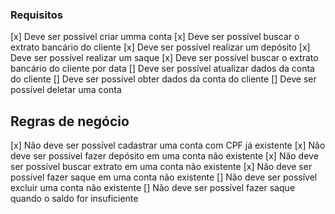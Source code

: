 ### Requisitos

[x] Deve ser possível criar umma conta
[x] Deve ser possível buscar o extrato bancário do cliente
[x] Deve ser possível realizar um depósito
[x] Deve ser possível realizar um saque
[x] Deve ser possível buscar o extrato bancário do cliente por data
[] Deve ser possível atualizar dados da conta do cliente
[] Deve ser possível obter dados da conta do cliente
[] Deve ser possível deletar uma conta

## Regras de negócio
[x] Não deve ser possível cadastrar uma conta com CPF já existente
[x] Não deve ser possível fazer depósito em uma conta não existente
[x] Não deve ser possível buscar extrato em uma conta não existente
[x] Não deve ser possível fazer saque em uma conta não existente
[] Não deve ser possível excluir uma conta não existente
[] Não deve ser possível fazer saque quando o saldo for insuficiente

